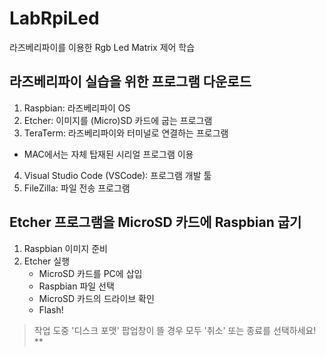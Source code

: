 # LabRpiLed
라즈베리파이를 이용한 Rgb Led Matrix 제어 학습

## 라즈베리파이 실습을 위한 프로그램 다운로드

1. Raspbian: 라즈베리파이 OS
2. Etcher: 이미지를 (Micro)SD 카드에 굽는 프로그램
3. TeraTerm: 라즈베리파이와 터미널로 연결하는 프로그램
  * MAC에서는 자체 탑재된 시리얼 프로그램 이용
4. Visual Studio Code (VSCode): 프로그램 개발 툴
5. FileZilla: 파일 전송 프로그램

## Etcher 프로그램을 MicroSD 카드에 Raspbian 굽기
1. Raspbian 이미지 준비
2. Etcher 실행
   * MicroSD 카드를 PC에 삽입
   * Raspbian 파일 선택
   * MicroSD 카드의 드라이브 확인
   * Flash!
> 작업 도중 '디스크 포맷' 팝업창이 뜰 경우 모두 '취소' 또는 종료를 선택하세요! **
